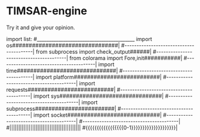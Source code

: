 # TIMSAR-engine
Try it and give your opinion.

import list:
#_________________________________________
import os################################|
#----------------------------------------|
from subprocess import check_output######|
#----------------------------------------|
from colorama import Fore,init###########|
#----------------------------------------|
import time##############################|
#----------------------------------------|
import platform##########################|
#----------------------------------------|
import requests##########################|
#----------------------------------------|
import sys###############################|
#----------------------------------------|
import subprocess########################|
#----------------------------------------|
import socket############################|
#----------------------------------------|
#----------------------------------------|
#|||||||||||||||||||||||||||||||||||||||||
#{{{{{{{{{{{{{{{{{0-1}}}}}}}}}}}}}}}}}}}}|
